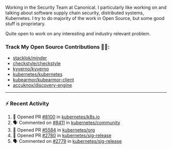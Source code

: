Working in the Security Team at Canonical. I particularly like working on and talking about software supply chain security, distributed systems, Kubernetes. I try to do majority of the work in Open Source, but some good stuff is proprietary.

Quite open to work on any interesting and industry relevant problem. 

### Track My Open Source Contributions 👨‍💻: 
 - [stacklok/minder](https://github.com/stacklok/minder/pulls?q=is%3Apr+author%3AVyom-Yadav+is%3Amerged+)
 - [checkstyle/checkstyle](https://github.com/checkstyle/checkstyle/pulls?q=is%3Apr+author%3AVyom-Yadav+is%3Amerged+)
 - [kyverno/kyverno](https://github.com/kyverno/kyverno/pulls?q=is%3Apr+author%3AVyom-Yadav+is%3Amerged+)
 - [kubernetes/kubernetes](https://github.com/kubernetes/kubernetes/issues?q=is%3Aissue+author%3AVyom-Yadav)
 - [kubearmor/kubearmor-client](https://github.com/kubearmor/kubearmor-client/pulls?q=is%3Amerged+is%3Apr+author%3AVyom-Yadav+)
 - [accuknox/discovery-engine](https://github.com/accuknox/discovery-engine/pulls?q=is%3Amerged+is%3Apr+author%3AVyom-Yadav+)
---

### :zap: Recent Activity

<!--START_SECTION:activity-->
1. 💪 Opened PR [#8100](https://github.com/kubernetes/k8s.io/pull/8100) in [kubernetes/k8s.io](https://github.com/kubernetes/k8s.io)
2. 🗣 Commented on [#8411](https://github.com/kubernetes/community/pull/8411#issuecomment-2863324000) in [kubernetes/community](https://github.com/kubernetes/community)
3. 💪 Opened PR [#5584](https://github.com/kubernetes/org/pull/5584) in [kubernetes/org](https://github.com/kubernetes/org)
4. 💪 Opened PR [#2780](https://github.com/kubernetes/sig-release/pull/2780) in [kubernetes/sig-release](https://github.com/kubernetes/sig-release)
5. 🗣 Commented on [#2779](https://github.com/kubernetes/sig-release/issues/2779#issuecomment-2862128131) in [kubernetes/sig-release](https://github.com/kubernetes/sig-release)
<!--END_SECTION:activity-->
